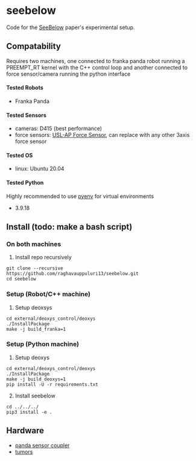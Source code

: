 # seebelow 

Code for the [SeeBelow](https://raghavauppuluri13.github.io/seebelow.github.io/) paper's experimental setup. 

## Compatability
Requires two machines, one connected to franka panda robot running a PREEMPT_RT kernel with the C++ control loop and another connected to force sensor/camera running the python interface

#### Tested Robots
- Franka Panda

#### Tested Sensors
- cameras: D415 (best performance)
- force sensors: [USL-AP Force Sensor](https://tecgihan.co.jp/en/products/forcesensor-amplifier-interface/forcesensor-3-axis/usl-ap_series/), can replace with any other 3axis force sensor

#### Tested OS
- linux: Ubuntu 20.04

#### Tested Python
Highly recommended to use [pyenv](https://github.com/pyenv/pyenv) for virtual environments

- 3.9.18

## Install (todo: make a bash script)

### On both machines
1. Install repo recursively
```
git clone --recursive https://github.com/raghavauppuluri13/seebelow.git
cd seebelow
```

### Setup (Robot/C++ machine)
1. Setup deoxsys 

```
cd external/deoxys_control/deoxys
./InstallPackage
make -j build_franka=1
```

### Setup (Python machine)

1. Setup deoxys

```
cd external/deoxys_control/deoxys
./InstallPackage
make -j build_deoxys=1
pip install -U -r requirements.txt
```

2. Install seebelow 

```
cd ../../../
pip3 install -e .
```

## Hardware

- [panda sensor coupler](https://cad.onshape.com/documents/3bb07ca61024c88e21eb68b6/w/43dd44890b4473c7ef849956/e/c67a8e99ae85981aa134053b)
- [tumors](https://cad.onshape.com/documents/6073bfa153d8c47e7b077db7/w/b9bd611d4deeaa7d92c61b7f/e/801db759efd267626db254a6)

